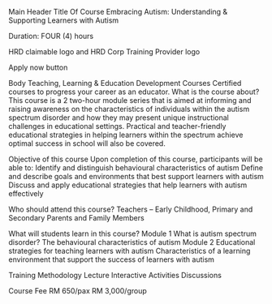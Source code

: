Main Header
Title Of Course 
Embracing Autism: Understanding & Supporting Learners with Autism 

Duration: 
FOUR (4) hours 

HRD claimable logo and HRD Corp Training Provider logo 

Apply now button 


Body
Teaching, Learning & Education Development Courses
Certified courses to progress your career as an educator.
What is the course about? 
This course is a 2 two-hour module series that is aimed at informing and raising awareness on the characteristics of individuals within the autism spectrum disorder and how they may present unique instructional challenges in educational settings. Practical and teacher-friendly educational strategies in helping learners within the spectrum achieve optimal success in school will also be covered. 

Objective of this course
Upon completion of this course, participants will be able to: 
Identify and distinguish behavioural characteristics of autism 
Define and describe goals and environments that best support learners with autism 
Discuss and apply educational strategies that help learners with autism effectively 

Who should attend this course? 
Teachers – Early Childhood, Primary and Secondary 
Parents and Family Members 

What will students learn in this course? 
Module 1 
What is autism spectrum disorder? 
The behavioural characteristics of autism
Module 2 
Educational strategies for teaching learners with autism 
Characteristics of a learning environment that support the success of learners with autism 

Training Methodology 
Lecture 
Interactive Activities 
Discussions 

Course Fee
RM 650/pax
RM 3,000/group 